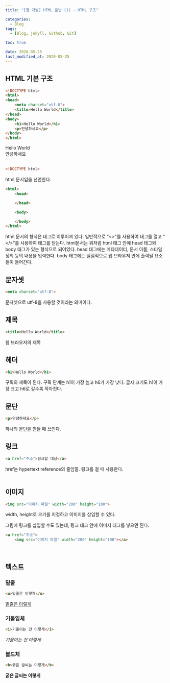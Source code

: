 ```yaml
---
title: "[웹 개발] HTML 문법 (1) - HTML 구조"

categories:
  - Blog
tags:
  - [Blog, jekyll, Github, Git]

toc: true

date: 2020-05-25
last_modified_at: 2020-05-25
---
```


## HTML 기본 구조
```html
<!DOCTYPE html>
<html>
<head>
    <meta charset="utf-8">
    <title>Hello World</title>
</head>
<body>
    <h1>Hello World</h1>
    <p>안녕하세요</p>
</body>
</html>
```

Hello World  
안녕하세요
<br><br>


```html
<!DOCTYPE html>
```
html 문서임을 선언한다.  <br>

```html
<html>
    <head>

    </head>

    <body>

    </body>
</html>
```
html 문서의 형식은 태그로 이루어져 있다. 일반적으로 "<>"를 사용하여 태그를 열고 "</>"를 사용하여 태그를 닫는다. html문서는 위처럼 html 태그 안에 head 태그와 body 태그가 있는 형식으로 되어있다. head 태그에는 메타데이터, 문서 이름, 스타일 정의 등의 내용을 입력한다. body 태그에는 실질적으로 웹 브라우저 안에 출력될 요소들이 들어간다.  <br>

## 문자셋
```html
<meta charset="utf-8">
```
문자셋으로 utf-8을 사용할 것이라는 의미이다.  <br>

## 제목
```html
<title>Hello World</title>
```
웹 브라우저의 제목  <br>

## 헤더
```html
<h1>Hello World</h1>
```
구획의 제목이 된다. 구획 단계는 h1이 가장 높고 h6가 가장 낮다. 글자 크기도 h1이 가장 크고 h6로 갈수록 작아진다.<br>

## 문단
```html
<p>안녕하세요</p>
```
하나의 문단을 만들 때 쓰인다.
<br>

## 링크
```html
<a href="주소">링크할 대상</a>
```
href는 hypertext reference의 줄임말. 링크를 걸 때 사용한다.  
<br>

## 이미지
```html
<img src="이미지 파일" width="200" height="100">
```
width, height로 크기를 지정하고 이미지를 삽입할 수 있다.  

그림에 링크를 삽입할 수도 있는데, 링크 태크 안에 이미지 태그를 넣으면 된다.
```html
<a href="주소">
    <img src="이미지 파일" width="200" height="100"></a>
```
<br>

## 텍스트
### 밑줄
```html
<u>밑줄은 이렇게</u>
```
<u>밑줄은 이렇게</u>  

### 기울임체
```html
<i>기울이는 건 이렇게</i>
```
*기울이는 건 이렇게*

### 볼드체
```html
<b>굵은 글씨는 이렇게</b>
```
**굵은 글씨는 이렇게**